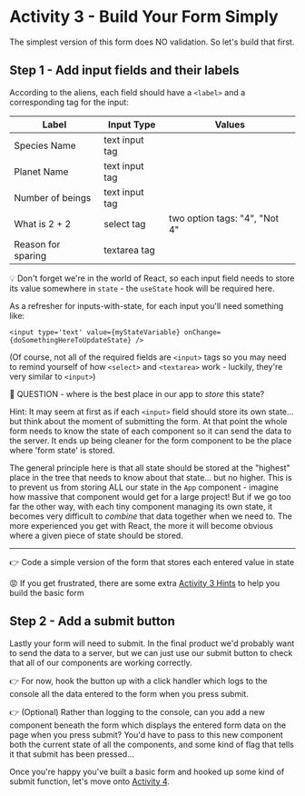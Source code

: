 # Activity 3 - Build Your Form Simply

The simplest version of this form does NO validation. So let's build that first.

## Step 1 - Add input fields and their labels

According to the aliens, each field should have a `<label>` and a corresponding tag for the input:

| Label              | Input Type     | Values                        |
| ------------------ | -------------- | ----------------------------- |
| Species Name       | text input tag |                               |
| Planet Name        | text input tag |                               |
| Number of beings   | text input tag |                               |
| What is 2 + 2      | select tag     | two option tags: "4", "Not 4" |
| Reason for sparing | textarea tag   |                               |

💡 Don't forget we're in the world of React, so each input field needs to store its value somewhere in `state` - the `useState` hook will be required here.

As a refresher for inputs-with-state, for each input you'll need something like:

```TSX
<input type='text' value={myStateVariable} onChange={doSomethingHereToUpdateState} />
```

(Of course, not all of the required fields are `<input>` tags so you may need to remind yourself of how `<select>` and `<textarea>` work - luckily, they're very similar to `<input>`)

🤔 QUESTION - where is the best place in our app to _store_ this state?

Hint: It may seem at first as if each `<input>` field should store its own state... but think about the moment of submitting the form. At that point the whole form needs to know the state of each component so it can send the data to the server. It ends up being cleaner for the form component to be the place where 'form state' is stored.

The general principle here is that all state should be stored at the "highest" place in the tree that needs to know about that state... but no higher. This is to prevent us from storing ALL our state in the `App` component - imagine how massive that component would get for a large project! But if we go too far the other way, with each tiny component managing its own state, it becomes very difficult to _combine_ that data together when we need to. The more experienced you get with React, the more it will become obvious where a given piece of state should be stored.

---

👉 Code a simple version of the form that stores each entered value in state

😡 If you get frustrated, there are some extra [Activity 3 Hints](./activity_3_hints.md) to help you build the basic form

## Step 2 - Add a submit button

Lastly your form will need to submit. In the final product we'd probably want to send the data to a server, but we can just use our submit button to check that all of our components are working correctly.

👉 For now, hook the button up with a click handler which logs to the console all the data entered to the form when you press submit.

👉 (Optional) Rather than logging to the console, can you add a new component beneath the form which displays the entered form data on the page when you press submit? You'd have to pass to this new component both the current state of all the components, and some kind of flag that tells it that submit has been pressed...

Once you're happy you've built a basic form and hooked up some kind of submit function, let's move onto [Activity 4](./activity_4.md).
